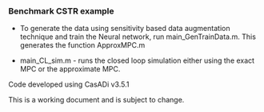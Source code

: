 ### Benchmark CSTR example

* To generate the data using sensitivity based data augmentation technique and train the Neural network, run main_GenTrainData.m. This generates the function ApproxMPC.m 

* main_CL_sim.m - runs the closed loop simulation either using the exact MPC or the approximate MPC. 


Code developed using CasADi v3.5.1

This is a working document and is subject to change. 
